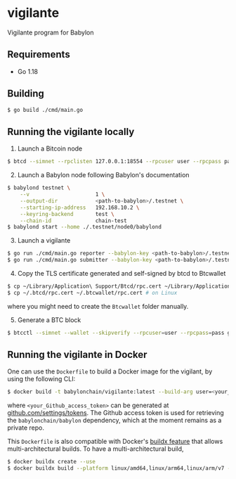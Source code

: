 # vigilante

Vigilante program for Babylon

## Requirements

- Go 1.18

## Building

```bash
$ go build ./cmd/main.go
```

## Running the vigilante locally

1. Launch a Bitcoin node

```bash
$ btcd --simnet --rpclisten 127.0.0.1:18554 --rpcuser user --rpcpass pass --miningaddr SQqHYFTSPh8WAyJvzbAC8hoLbF12UVsE5s
```

2. Launch a Babylon node following Babylon's documentation

```bash
$ babylond testnet \
    --v                     1 \
    --output-dir            <path-to-babylon>/.testnet \
    --starting-ip-address   192.168.10.2 \
    --keyring-backend       test \
    --chain-id              chain-test
$ babylond start --home ./.testnet/node0/babylond
```

3. Launch a vigilante

```bash
$ go run ./cmd/main.go reporter --babylon-key <path-to-babylon>/.testnet/node0/babylond # vigilant reporter
$ go run ./cmd/main.go submitter --babylon-key <path-to-babylon>/.testnet/node0/babylond # vigilant submitter
```

4. Copy the TLS certificate generated and self-signed by btcd to Btcwallet

```bash
$ cp ~/Library/Application\ Support/Btcd/rpc.cert ~/Library/Application\ Support/Btcwallet/rpc.cert # on MacOS
$ cp ~/.btcd/rpc.cert ~/.btcwallet/rpc.cert # on Linux
```

where you might need to create the `Btcwallet` folder manually.

5. Generate a BTC block

```bash
$ btcctl --simnet --wallet --skipverify --rpcuser=user --rpcpass=pass generate 1
```

## Running the vigilante in Docker

One can use the `Dockerfile` to build a Docker image for the vigilant, by using the following CLI:

```bash
$ docker build -t babylonchain/vigilante:latest --build-arg user=<your_Github_username> --build-arg pass=<your_Github_access_token> .
```

where `<your_Github_access_token>` can be generated at [github.com/settings/tokens](https://github.com/settings/tokens).
The Github access token is used for retrieving the `babylonchain/babylon` dependency, which at the moment remains as a private repo.

This `Dockerfile` is also compatible with Docker's [buildx feature](https://docs.docker.com/desktop/multi-arch/) that allows multi-architectural builds. To have a multi-architectural build,

```bash
$ docker buildx create --use
$ docker buildx build --platform linux/amd64,linux/arm64,linux/arm/v7 -t babylonchain/vigilante:latest --build-arg user=<your_Github_username> --build-arg pass=<your_Github_access_token> .
```